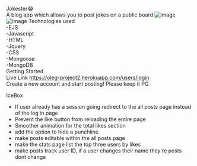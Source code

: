 Jokester😂\
  A blog app which allows you to post jokes on a public board
![image](https://user-images.githubusercontent.com/24393800/136482361-73dfed2c-7876-4616-a0ed-b427ad140926.png)
![image](https://user-images.githubusercontent.com/24393800/136482398-1ebb63cc-3e10-4e1f-b1d9-f3ea88403da4.png)
Technologies used\
  -EJS\
  -Javascript\
  -HTML\
  -Jquery\
  -CSS\
  -Mongoose\
  -MongoDB\
  Getting Started\
Live Link
 https://oleg-project2.herokuapp.com/users/login \
 Create a new account and start posting! Please keep it PG 

IceBox 
  - If user already has a session going redirect to the all posts page instead of the log in page
  - Prevent the like button from reloading the entire page
  - Smoother animation for the total likes section
  - add the option to hide a punchline
  - make posts editable within the all posts page
  - make the stats page list the top three users by likes
  - make posts track user ID, if a user changes their name they're posts dont change
